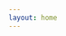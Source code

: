 ```yaml
---
layout: home
---
```

<script setup>
import { VPTeamPage, VPTeamPageTitle, VPTeamMembers } from 'vitepress/theme'

const members = [
  {
    avatar: 'https://www.liangmoren.com/usr/themes/GreenGrapes/img/head.jpg',
    name: '梁习兵',
    title: 'PHP Developer',
    links: [
      { icon: 'blog', link: 'https://www.liangmoren.com/' }
    ]
  },
]
</script>

<VPTeamPage>
  <VPTeamPageTitle>
    <template #title>
      友链
    </template>
    <template #lead>
      与志同道合的朋友一起学习交流。
    </template>
  </VPTeamPageTitle>
  <VPTeamMembers size="medium" :members="members" />
</VPTeamPage>

<style lang="scss">
  .VPTeamMembersItem.medium {
    .avatar {
      width: 200px !important;
      height: 200px !important;
      &-img {
        border-radius: 10%;
        box-shadow: 0 2px 4px rgba(0, 0, 0, .4), 0 0 6px rgba(0, 0, 0, .04);
      }
    }
  }

  .dark .profile {
    --vp-c-bg-soft: #777883;
  }
</style>